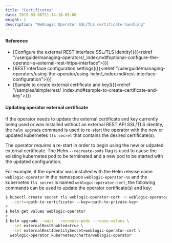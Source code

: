 ```yaml
---
title: "Certificates"
date: 2019-03-06T21:14:18-05:00
weight: 1
description: "WebLogic Operator SSL/TLS certificate handling"
---
```


#### Reference
* [Configure the external REST interface SSL/TLS identity]({{<relref "/userguide/managing-operators/_index.md#optional-configure-the-operator-s-external-rest-https-interface">}})
* [REST interface configuration settings]({{<relref "/userguide/managing-operators/using-the-operator/using-helm/_index.md#rest-interface-configuration">}})
* [Sample to create external certificate and key]({{<relref "/samples/simple/rest/_index.md#sample-to-create-certificate-and-key">}})

#### Updating operator external certificate

If the operator needs to update the external certificate and key currently
being used or was installed without an external REST API SSL/TLS identity,
the `helm upgrade` command is used to re-start the operator
with the new or updated kubernetes `tls secret` that contains
the desired certificate(s).

The operator _requires_ a re-start in order to begin using the new or udpated external
certificate. The Helm `--recreate-pods` flag is used to cause the existing
kubernetes pod to be terminated and a new pod to be started with the updated configuration.

For example, if the operator was installed with the Helm release name `weblogic-operator`
in the namespace `weblogic-operator-ns` and the kubernetes `tls secret` is named
`weblogic-operator-cert`, the following commands can be used to update the operator
certificate(s) and key:
```bash
$ kubectl create secret tls weblogic-operator-cert -n weblogic-operator-ns \
  --cert=<path-to-certificate> --key=<path-to-private-key>
#
$ helm get values weblogic-operator
#
$ helm upgrade --wait --recreate-pods --reuse-values \
  --set externalRestEnabled=true \
  --set externalRestIdentitySecret=weblogic-operator-cert \
  weblogic-operator kubernetes/charts/weblogic-operator
```
